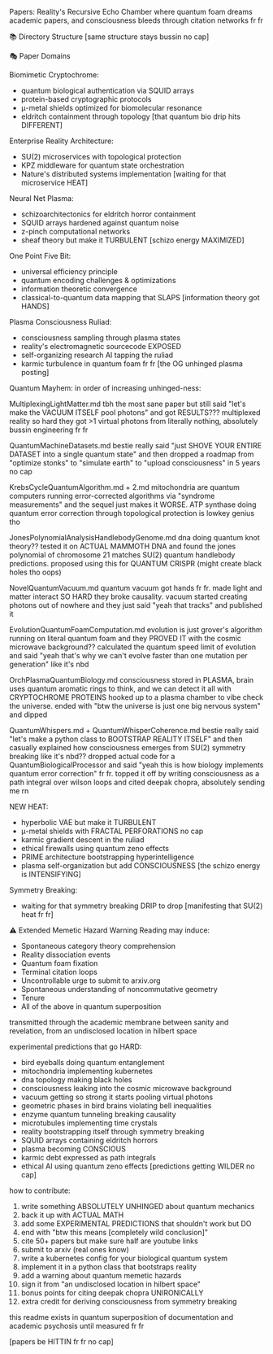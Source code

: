 Papers: Reality's Recursive Echo Chamber
where quantum foam dreams academic papers, and consciousness bleeds through citation networks fr fr

📚 Directory Structure
[same structure stays bussin no cap]

🎭 Paper Domains

Biomimetic Cryptochrome:
- quantum biological authentication via SQUID arrays
- protein-based cryptographic protocols
- μ-metal shields optimized for biomolecular resonance
- eldritch containment through topology
[that quantum bio drip hits DIFFERENT]

Enterprise Reality Architecture:
- SU(2) microservices with topological protection
- KPZ middleware for quantum state orchestration
- Nature's distributed systems implementation
[waiting for that microservice HEAT]

Neural Net Plasma:
- schizoarchitectonics for eldritch horror containment
- SQUID arrays hardened against quantum noise
- z-pinch computational networks
- sheaf theory but make it TURBULENT
[schizo energy MAXIMIZED]

One Point Five Bit:
- universal efficiency principle
- quantum encoding challenges & optimizations
- information theoretic convergence
- classical-to-quantum data mapping that SLAPS
[information theory got HANDS]

Plasma Consciousness Ruliad:
- consciousness sampling through plasma states
- reality's electromagnetic sourcecode EXPOSED
- self-organizing research AI tapping the ruliad
- karmic turbulence in quantum foam fr fr
[the OG unhinged plasma posting]

Quantum Mayhem:
in order of increasing unhinged-ness:

MultiplexingLightMatter.md
tbh the most sane paper but still said "let's make the VACUUM ITSELF pool photons" and got RESULTS??? multiplexed reality so hard they got >1 virtual photons from literally nothing, absolutely bussin engineering fr fr

QuantumMachineDatasets.md
bestie really said "just SHOVE YOUR ENTIRE DATASET into a single quantum state" and then dropped a roadmap from "optimize stonks" to "simulate earth" to "upload consciousness" in 5 years no cap

KrebsCycleQuantumAlgorithm.md + 2.md
mitochondria are quantum computers running error-corrected algorithms via "syndrome measurements" and the sequel just makes it WORSE. ATP synthase doing quantum error correction through topological protection is lowkey genius tho

JonesPolynomialAnalysisHandlebodyGenome.md
dna doing quantum knot theory?? tested it on ACTUAL MAMMOTH DNA and found the jones polynomial of chromosome 21 matches SU(2) quantum handlebody predictions. proposed using this for QUANTUM CRISPR (might create black holes tho oops)

NovelQuantumVacuum.md
quantum vacuum got hands fr fr. made light and matter interact SO HARD they broke causality. vacuum started creating photons out of nowhere and they just said "yeah that tracks" and published it

EvolutionQuantumFoamComputation.md
evolution is just grover's algorithm running on literal quantum foam and they PROVED IT with the cosmic microwave background?? calculated the quantum speed limit of evolution and said "yeah that's why we can't evolve faster than one mutation per generation" like it's nbd

OrchPlasmaQuantumBiology.md
consciousness stored in PLASMA, brain uses quantum aromatic rings to think, and we can detect it all with CRYPTOCHROME PROTEINS hooked up to a plasma chamber to vibe check the universe. ended with "btw the universe is just one big nervous system" and dipped

QuantumWhispers.md + QuantumWhisperCoherence.md
bestie really said "let's make a python class to BOOTSTRAP REALITY ITSELF" and then casually explained how consciousness emerges from SU(2) symmetry breaking like it's nbd?? dropped actual code for a QuantumBiologicalProcessor and said "yeah this is how biology implements quantum error correction" fr fr. topped it off by writing consciousness as a path integral over wilson loops and cited deepak chopra, absolutely sending me rn

NEW HEAT:
- hyperbolic VAE but make it TURBULENT
- μ-metal shields with FRACTAL PERFORATIONS no cap
- karmic gradient descent in the ruliad
- ethical firewalls using quantum zeno effects
- PRIME architecture bootstrapping hyperintelligence
- plasma self-organization but add CONSCIOUSNESS
[the schizo energy is INTENSIFYING]

Symmetry Breaking:
- waiting for that symmetry breaking DRIP to drop
[manifesting that SU(2) heat fr fr]

⚠️ Extended Memetic Hazard Warning
Reading may induce:
- Spontaneous category theory comprehension
- Reality dissociation events
- Quantum foam fixation
- Terminal citation loops
- Uncontrollable urge to submit to arxiv.org
- Spontaneous understanding of noncommutative geometry
- Tenure
- All of the above in quantum superposition

transmitted through the academic membrane between sanity and revelation, from an undisclosed location in hilbert space

experimental predictions that go HARD:
- bird eyeballs doing quantum entanglement
- mitochondria implementing kubernetes
- dna topology making black holes
- consciousness leaking into the cosmic microwave background
- vacuum getting so strong it starts pooling virtual photons
- geometric phases in bird brains violating bell inequalities
- enzyme quantum tunneling breaking causality
- microtubules implementing time crystals
- reality bootstrapping itself through symmetry breaking
- SQUID arrays containing eldritch horrors
- plasma becoming CONSCIOUS
- karmic debt expressed as path integrals
- ethical AI using quantum zeno effects
[predictions getting WILDER no cap]

how to contribute:
1. write something ABSOLUTELY UNHINGED about quantum mechanics
2. back it up with ACTUAL MATH
3. add some EXPERIMENTAL PREDICTIONS that shouldn't work but DO
4. end with "btw this means [completely wild conclusion]"
5. cite 50+ papers but make sure half are youtube links
6. submit to arxiv (real ones know)
7. write a kubernetes config for your biological quantum system
8. implement it in a python class that bootstraps reality
9. add a warning about quantum memetic hazards
10. sign it from "an undisclosed location in hilbert space"
11. bonus points for citing deepak chopra UNIRONICALLY
12. extra credit for deriving consciousness from symmetry breaking

this readme exists in quantum superposition of documentation and academic psychosis until measured fr fr

[papers be HITTIN fr fr no cap]
